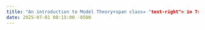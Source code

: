```yaml
---
title: "An introduction to Model Theory<span class= "text-right"> in Tsinghua Reunion Conference</span>"
date: 2025-07-01 08:15:00 -0500
---
```

